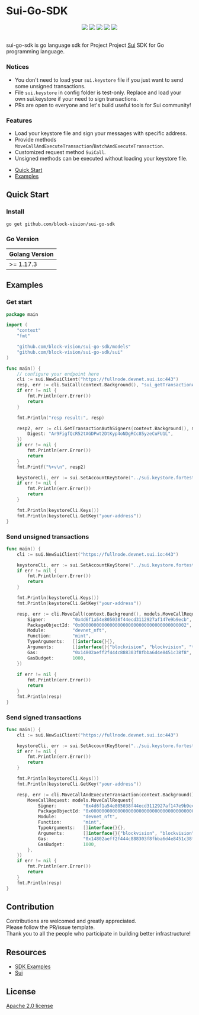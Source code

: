 # Sui-Go-SDK

<p align="center">
    <a href="https://github.com/block-vision/sui-go-sdk/blob/main/.github/workflows/ci.yml"><img src="https://github.com/block-vision/sui-go-sdk/actions/workflows/ci.yml/badge.svg"></a>
    <a href="LICENSE"><img src="https://img.shields.io/badge/License-Apache_2.0-red.svg"></a>
    <a href="https://goreportcard.com/report/github.com/block-vision/sui-go-sdk"><img src="https://goreportcard.com/badge/github.com/securego/gosec"></a>
    <a href="https://pkg.go.dev/github.com/block-vision/sui-go-sdk"> <img src="https://pkg.go.dev/badge/github.com/block-vision/sui-go-sdk.svg"></a>
    <a href="https://discord.gg/Re6prK86Tr"><img src="https://img.shields.io/badge/chat-on%20discord-7289da.svg?sanitize=true"></a>
</p>

##
sui-go-sdk is go language sdk for Project 
Project [Sui](https://github.com/MystenLabs/sui) SDK for Go programming language.

### Notices
+ You don't need to load your `sui.keystore` file if you just want to send some unsigned transactions.
+ File `sui.keystore` in config folder is test-only. Replace and load your own sui.keystore if your need to sign transactions. 
+ PRs are open to everyone and let's build useful tools for Sui community!


### Features
+ Load your keystore file and sign your messages with specific address.
+ Provide methods `MoveCallAndExecuteTransaction`/`BatchAndExecuteTransaction`.
+ Customized request method `SuiCall`.
+ Unsigned methods can be executed without loading your keystore file.

* [Quick Start](#Quick-Start)
* [Examples](#Examples)

## Quick Start

### Install 
```shell
go get github.com/block-vision/sui-go-sdk
```

### Go Version
| Golang Version |
|----------------|
| \>= 1.17.3     | 

## Examples

### Get start
```go
package main

import (
	"context"
	"fmt"

	"github.com/block-vision/sui-go-sdk/models"
	"github.com/block-vision/sui-go-sdk/sui"
)

func main() {
	// configure your endpoint here
	cli := sui.NewSuiClient("https://fullnode.devnet.sui.io:443")
	resp, err := cli.SuiCall(context.Background(), "sui_getTransactionAuthSigners", "Ar9FigfQcR52tAGDPwt2DtKyp4oNDgRCc85yzeCuFU1L")
	if err != nil {
		fmt.Println(err.Error())
		return
	}

	fmt.Println("resp result:", resp)

	resp2, err := cli.GetTransactionAuthSigners(context.Background(), models.GetTransactionAuthSignersRequest{
		Digest: "Ar9FigfQcR52tAGDPwt2DtKyp4oNDgRCc85yzeCuFU1L",
	})
	if err != nil {
		fmt.Println(err.Error())
		return
	}
	fmt.Printf("%+v\n", resp2)

	keystoreCli, err := sui.SetAccountKeyStore("../sui.keystore.fortest")
	if err != nil {
		fmt.Println(err.Error())
		return
	}

	fmt.Println(keystoreCli.Keys())
	fmt.Println(keystoreCli.GetKey("your-address"))
}
```

### Send unsigned transactions

```go
func main() {
	cli := sui.NewSuiClient("https://fullnode.devnet.sui.io:443")

	keystoreCli, err := sui.SetAccountKeyStore("../sui.keystore.fortest")
	if err != nil {
		fmt.Println(err.Error())
		return
	}

	fmt.Println(keystoreCli.Keys())
	fmt.Println(keystoreCli.GetKey("your-address"))

	resp, err := cli.MoveCall(context.Background(), models.MoveCallRequest{
		Signer:          "0x4d6f1a54e805038f44ecd3112927af147e9b9ecb",
		PackageObjectId: "0x0000000000000000000000000000000000000002",
		Module:          "devnet_nft",
		Function:        "mint",
		TypeArguments:   []interface{}{},
		Arguments:       []interface{}{"blockvision", "blockvision", "testurl"},
		Gas:             "0x14802aeff2f444c888303f8fbba6d4e8451c38f8",
		GasBudget:       1000,
	})
	
	if err != nil {
		fmt.Println(err.Error())
		return
	}
	fmt.Println(resp)
}
```


### Send signed transactions

```go
func main() {
    cli := sui.NewSuiClient("https://fullnode.devnet.sui.io:443")

    keystoreCli, err := sui.SetAccountKeyStore("../sui.keystore.fortest")
    if err != nil {
        fmt.Println(err.Error())
        return
	}

    fmt.Println(keystoreCli.Keys())
    fmt.Println(keystoreCli.GetKey("your-address"))

    resp, err := cli.MoveCallAndExecuteTransaction(context.Background(), models.MoveCallAndExecuteTransactionRequest{
        MoveCallRequest: models.MoveCallRequest{
            Signer:          "0x4d6f1a54e805038f44ecd3112927af147e9b9ecb",
            PackageObjectId: "0x0000000000000000000000000000000000000002",
            Module:          "devnet_nft",
            Function:        "mint",
            TypeArguments:   []interface{}{},
            Arguments:       []interface{}{"blockvision", "blockvision", "testurl"},
            Gas:             "0x14802aeff2f444c888303f8fbba6d4e8451c38f8",
            GasBudget:       1000,
        },
    })
    if err != nil {
        fmt.Println(err.Error())
        return
    }
    fmt.Println(resp)
}
```

## Contribution  
Contributions are welcomed and greatly appreciated.   
Please follow the PR/issue template.  
Thank you to all the people who participate in building better infrastructure! 

## Resources
+ [SDK Examples](https://github.com/block-vision/sui-go-sdk/tree/main/examples)
+ [Sui](https://github.com/MystenLabs/sui)


## License 
[Apache 2.0 license](LICENSE)





